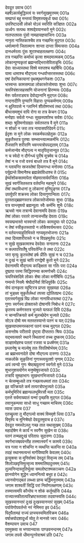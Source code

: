 देवदूत उवाच	001  
महर्षेऽकार्यबुद्धिस्त्वं यः स्वर्गसुखमुत्तमम्	001a  
सम्प्राप्तं बहु मन्तव्यं विमृशस्यबुधो यथा	001c  
उपरिष्टादसौ लोको योऽयं स्वरिति सञ्ज्ञितः	002a  
ऊर्ध्वगः सत्पथः शश्वद्देवयानचरो मुने	002c  
नातप्ततपसः पुंसो नामहायज्ञयाजिनः	003a  
नानृता नास्तिकाश्चैव तत्र गच्छन्ति मुद्गल	003c  
धर्मात्मानो जितात्मानः शान्ता दान्ता विमत्सराः	004a  
दानधर्मरताः पुंसः शूराश्चाहतलक्षणाः	004c  
तत्र गच्छन्ति कर्माग्र्यं कृत्वा शमदमात्मकम्	005a  
लोकान्पुण्यकृतां ब्रह्मन्सद्भिरासेवितान्नृभिः	005c  
देवाः साध्यास्तथा विश्वे मरुतश्च महर्षिभिः	006a  
यामा धामाश्च मौद्गल्य गन्धर्वाप्सरसस्तथा	006c  
एषां देवनिकायानां पृथक्पृथगनेकशः	007a  
भास्वन्तः कामसम्पन्ना लोकास्तेजोमयाः शुभाः	007c  
त्रयस्त्रिंशत्सहस्राणि योजनानां हिरण्मयः	008a  
मेरुः पर्वतराड्यत्र देवोद्यानानि मुद्गल	008c  
नन्दनादीनि पुण्यानि विहाराः पुण्यकर्मणाम्	009a  
न क्षुत्पिपासे न ग्लानिर्न शीतोष्णभयं तथा	009c  
बीभत्समशुभं वापि रोगा वा तत्र केचन	010a  
मनोज्ञाः सर्वतो गन्धाः सुखस्पर्शाश्च सर्वशः	010c  
शब्दाः श्रुतिमनोग्राह्याः सर्वतस्तत्र वै मुने	011a  
न शोको न जरा तत्र नायासपरिदेवने	011c  
ईदृशः स मुने लोकः स्वकर्मफलहेतुकः	012a  
सुकृतैस्तत्र पुरुषाः सम्भवन्त्यात्मकर्मभिः	012c  
तैजसानि शरीराणि भवन्त्यत्रोपपद्यताम्	013a  
कर्मजान्येव मौद्गल्य न मातृपितृजान्युत	013c  
न च स्वेदो न दौर्गन्ध्यं पुरीषं मूत्रमेव च	014a  
तेषां न च रजो वस्त्रं बाधते तत्र वै मुने	014c  
न म्लायन्ति स्रजस्तेषां दिव्यगन्धा मनोरमाः	015a  
पर्युह्यन्ते विमानैश्च ब्रह्मन्नेवंविधाश्च ते	015c  
ईर्ष्याशोकक्लमापेता मोहमात्सर्यवर्जिताः	016a  
सुखं स्वर्गजितस्तत्र वर्तयन्ति महामुने	016c  
तेषां तथाविधानां तु लोकानां मुनिपुङ्गव	017a  
उपर्युपरि शक्रस्य लोका दिव्यगुणान्विताः	017c  
पुरस्ताद्ब्रह्मणस्तत्र लोकास्तेजोमयाः शुभाः	018a  
यत्र यान्त्यृषयो ब्रह्मन्पूताः स्वैः कर्मभिः शुभैः	018c  
ऋभवो नाम तत्रान्ये देवानामपि देवताः	019a  
तेषां लोकाः परतरे तान्यजन्तीह देवताः	019c  
स्वयम्प्रभास्ते भास्वन्तो लोकाः कामदुघाः परे	020a  
न तेषां स्त्रीकृतस्तापो न लोकैश्वर्यमत्सरः	020c  
न वर्तयन्त्याहुतिभिस्ते नाप्यमृतभोजनाः	021a  
तथा दिव्यशरीरास्ते न च विग्रहमूर्तयः	021c  
न सुखे सुखकामाश्च देवदेवाः सनातनाः	022a  
न कल्पपरिवर्तेषु परिवर्तन्ति ते तथा	022c  
जरा मृत्युः कुतस्तेषां हर्षः प्रीतिः सुखं न च	023a  
न दुःखं न सुखं चापि रागद्वेषौ कुतो मुने	023c  
देवानामपि मौद्गल्य काङ्क्षिता सा गतिः परा	024a  
दुष्प्रापा परमा सिद्धिरगम्या कामगोचरैः	024c  
त्रयस्त्रिंशदिमे लोकाः शेषा लोका मनीषिभिः	025a  
गम्यन्ते नियमैः श्रेष्ठैर्दानैर्वा विधिपूर्वकैः	025c  
सेयं दानकृता व्युष्टिरत्र प्राप्ता सुखावहा	026a  
तां भुङ्क्ष्व सुकृतैर्लब्धां तपसा द्योतितप्रभः	026c  
एतत्स्वर्गसुखं विप्र लोका नानाविधास्तथा	027a  
गुणाः स्वर्गस्य प्रोक्तास्ते दोषानपि निबोध मे	027c  
कृतस्य कर्मणस्तत्र भुज्यते यत्फलं दिवि	028a  
न चान्यत्क्रियते कर्म मूलच्छेदेन भुज्यते	028c  
सोऽत्र दोषो मम मतस्तस्यान्ते पतनं च यत्	029a  
सुखव्याप्तमनस्कानां पतनं यच्च मुद्गल	029c  
असन्तोषः परीतापो दृष्ट्वा दीप्ततराः श्रियः	030a  
यद्भवत्यवरे स्थाने स्थितानां तच्च दुष्करम्	030c  
सञ्ज्ञामोहश्च पततां रजसा च प्रधर्षणम्	031a  
प्रम्लानेषु च माल्येषु ततः पिपतिषोर्भयम्	031c  
आ ब्रह्मभवनादेते दोषा मौद्गल्य दारुणाः	032a  
नाकलोके सुकृतिनां गुणास्त्वयुतशो नृणाम्	032c  
अयं त्वन्यो गुणः श्रेष्ठश्च्युतानां स्वर्गतो मुने	033a  
शुभानुशययोगेन मनुष्येषूपजायते	033c  
तत्रापि सुमहाभागः सुखभागभिजायते	034a  
न चेत्सम्बुध्यते तत्र गच्छत्यधमतां ततः	034c  
इह यत्क्रियते कर्म तत्परत्रोपभुज्यते	035a  
कर्मभूमिरियं ब्रह्मन्फलभूमिरसौ मता	035c  
एतत्ते सर्वमाख्यातं यन्मां पृच्छसि मुद्गल	036a  
तवानुकम्पया साधो साधु गच्छाम माचिरम्	036c  
व्यास उवाच	037  
एतच्छ्रुत्वा तु मौद्गल्यो वाक्यं विममृशे धिया	037a  
विमृश्य च मुनिश्रेष्ठो देवदूतमुवाच ह	037c  
देवदूत नमस्तेऽस्तु गच्छ तात यथासुखम्	038a  
महादोषेण मे कार्यं न स्वर्गेण सुखेन वा	038c  
पतनं तन्महद्दुःखं परितापः सुदारुणः	039a  
स्वर्गभाजश्च्यवन्तीह तस्मात्स्वर्गं न कामये	039c  
यत्र गत्वा न शोचन्ति न व्यथन्ति चलन्ति वा	040a  
तदहं स्थानमत्यन्तं मार्गयिष्यामि केवलम्	040c  
इत्युक्त्वा स मुनिर्वाक्यं देवदूतं विसृज्य तम्	041a  
शिलोञ्छवृत्तिमुत्सृज्य शममातिष्ठदुत्तमम्	041c  
तुल्यनिन्दास्तुतिर्भूत्वा समलोष्टाश्मकाञ्चनः	042a  
ज्ञानयोगेन शुद्धेन ध्याननित्यो बभूव ह	042c  
ध्यानयोगाद्बलं लब्ध्वा प्राप्य चर्द्धिमनुत्तमाम्	043a  
जगाम शाश्वतीं सिद्धिं परां निर्वाणलक्षणाम्	043c  
तस्मात्त्वमपि कौन्तेय न शोकं कर्तुमर्हसि	044a  
राज्यात्स्फीतात्परिभ्रष्टस्तपसा तदवाप्स्यसि	044c  
सुखस्यानन्तरं दुःखं दुःखस्यानन्तरं सुखम्	045a  
पर्यायेणोपवर्तन्ते नरं नेमिमरा इव	045c  
पितृपैतामहं राज्यं प्राप्स्यस्यमितविक्रम	046a  
वर्षात्त्रयोदशादूर्ध्वं व्येतु ते मानसो ज्वरः	046c  
वैशम्पायन उवाच	047  
एवमुक्त्वा स भगवान्व्यासः पाण्डवनन्दनम्	047a  
जगाम तपसे धीमान्पुनरेवाश्रमं प्रति	047c  
